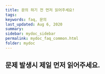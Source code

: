 ```yaml
---
title: 문의 하기 전 먼저 읽어주세요!
tags:
keywords: faq, 문의
last_updated: Aug 6, 2020
summary:
sidebar: mydoc_sidebar
permalink: mydoc_faq_common.html
folder: mydoc
---
```


## 문제 발생시 제일 먼저 읽어주세요.

